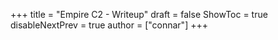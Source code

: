+++
title = "Empire C2 - Writeup"
draft = false
ShowToc = true
disableNextPrev = true
author = ["connar"]
+++

